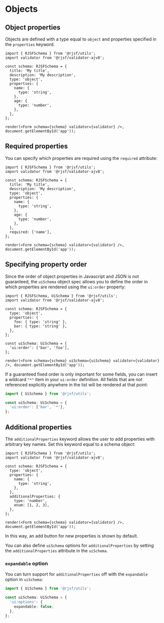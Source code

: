 # Objects

## Object properties

Objects are defined with a type equal to `object` and properties specified in the `properties` keyword.

```tsx
import { RJSFSchema } from '@rjsf/utils';
import validator from '@rjsf/validator-ajv8';

const schema: RJSFSchema = {
  title: 'My title',
  description: 'My description',
  type: 'object',
  properties: {
    name: {
      type: 'string',
    },
    age: {
      type: 'number',
    },
  },
};

render(<Form schema={schema} validator={validator} />, document.getElementById('app'));
```

## Required properties

You can specify which properties are required using the `required` attribute:

```tsx
import { RJSFSchema } from '@rjsf/utils';
import validator from '@rjsf/validator-ajv8';

const schema: RJSFSchema = {
  title: 'My title',
  description: 'My description',
  type: 'object',
  properties: {
    name: {
      type: 'string',
    },
    age: {
      type: 'number',
    },
  },
  required: ['name'],
};

render(<Form schema={schema} validator={validator} />, document.getElementById('app'));
```

## Specifying property order

Since the order of object properties in Javascript and JSON is not guaranteed, the `uiSchema` object spec allows you to define the order in which properties are rendered using the `ui:order` property:

```tsx
import { RJSFSchema, UiSchema } from '@rjsf/utils';
import validator from '@rjsf/validator-ajv8';

const schema: RJSFSchema = {
  type: 'object',
  properties: {
    foo: { type: 'string' },
    bar: { type: 'string' },
  },
};

const uiSchema: UiSchema = {
  'ui:order': ['bar', 'foo'],
};

render(<Form schema={schema} uiSchema={uiSchema} validator={validator} />, document.getElementById('app'));
```

If a guaranteed fixed order is only important for some fields, you can insert a wildcard `"*"` item in your `ui:order` definition. All fields that are not referenced explicitly anywhere in the list will be rendered at that point:

```ts
import { UiSchema } from '@rjsf/utils';

const uiSchema: UiSchema = {
  'ui:order': ['bar', '*'],
};
```

## Additional properties

The `additionalProperties` keyword allows the user to add properties with arbitrary key names. Set this keyword equal to a schema object:

```tsx
import { RJSFSchema } from '@rjsf/utils';
import validator from '@rjsf/validator-ajv8';

const schema: RJSFSchema = {
  type: 'object',
  properties: {
    name: {
      type: 'string',
    },
  },
  additionalProperties: {
    type: 'number',
    enum: [1, 2, 3],
  },
};

render(<Form schema={schema} validator={validator} />, document.getElementById('app'));
```

In this way, an add button for new properties is shown by default.

You can also define `uiSchema` options for `additionalProperties` by setting the `additionalProperties` attribute in the `uiSchema`.

### `expandable` option

You can turn support for `additionalProperties` off with the `expandable` option in `uiSchema`:

```ts
import { UiSchema } from '@rjsf/utils';

const uiSchema: UiSchema = {
  'ui:options': {
    expandable: false,
  },
};
```
